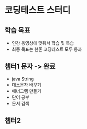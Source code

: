# 코딩테스트 스터디

## 학습 목표 
* 인강 동영상에 맞춰서 학습 및 복습 
* 최종 목표는 현존 코딩테스트 모두 통과

## 챕터1 문자  -> 완료
*  java String
* 대소문자 바꾸기
* 애너그램 만들기
* 단어 공부
* 문서 검색


## 챕터2      